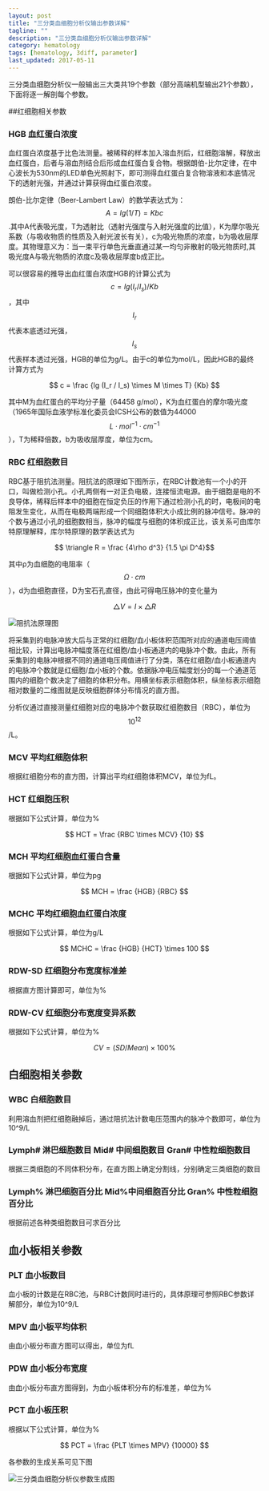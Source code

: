 ```yaml
---
layout: post
title: "三分类血细胞分析仪输出参数详解"
tagline: ""
description: "三分类血细胞分析仪输出参数详解"
category: hematology
tags: [hematology, 3diff, parameter]
last_updated: 2017-05-11
---
```


三分类血细胞分析仪一般输出三大类共19个参数（部分高端机型输出21个参数），下面将逐一解剖每个参数。

##红细胞相关参数

### HGB 血红蛋白浓度 

血红蛋白浓度基于比色法测量。被稀释的样本加入溶血剂后，红细胞溶解，释放出血红蛋白，后者与溶血剂结合后形成血红蛋白复合物。根据朗伯-比尔定律，在中心波长为530nm的LED单色光照射下，即可测得血红蛋白复合物溶液和本底情况下的透射光强，并通过计算获得血红蛋白浓度。

朗伯-比尔定律（Beer-Lambert Law）的数学表达式为：$$ A = lg (1/T) = Kbc $$.其中A代表吸光度，T为透射比（透射光强度与入射光强度的比值），K为摩尔吸光系数（与吸收物质的性质及入射光波长有关），c为吸光物质的浓度，b为吸收层厚度。其物理意义为：当一束平行单色光垂直通过某一均匀非散射的吸光物质时,其吸光度A与吸光物质的浓度c及吸收层厚度b成正比。

可以很容易的推导出血红蛋白浓度HGB的计算公式为$$ c = lg (I_r / I_s) / Kb $$，其中$$ I_r $$代表本底透过光强，$$ I_s $$代表样本透过光强，HGB的单位为g/L。由于c的单位为mol/L，因此HGB的最终计算方式为

$$ c = \frac {lg (I_r / I_s) \times M \times T} {Kb} $$

其中M为血红蛋白的平均分子量（64458 g/mol），K为血红蛋白的摩尔吸光度（1965年国际血液学标准化委员会ICSH公布的数值为44000 $$ L \cdot mol^{-1} \cdot cm^{-1} $$），T为稀释倍数，b为吸收层厚度，单位为cm。

### RBC 红细胞数目

RBC基于阻抗法测量。阻抗法的原理如下图所示，在RBC计数池有一个小的开口，叫做检测小孔。小孔两侧有一对正负电极，连接恒流电源。由于细胞是电的不良导体，稀释后样本中的细胞在恒定负压的作用下通过检测小孔的时，电极间的电阻发生变化，从而在电极两端形成一个同细胞体积大小成比例的脉冲信号。脉冲的个数与通过小孔的细胞数相当，脉冲的幅度与细胞的体积成正比，该关系可由库尔特原理解释，库尔特原理的数学表达式为

$$ \triangle R = \frac {4\rho d^3} {1.5 \pi D^4}$$

其中ρ为血细胞的电阻率（$$ \Omega \cdot cm $$），d为血细胞直径，D为宝石孔直径，由此可得电压脉冲的变化量为

$$ \triangle V = I \times \triangle R$$

![阻抗法原理图]({{site.url}}/assets/images/20170511-1.png)

将采集到的电脉冲放大后与正常的红细胞/血小板体积范围所对应的通道电压阈值相比较，计算出电脉冲幅度落在红细胞/血小板通道内的电脉冲个数。由此，所有采集到的电脉冲根据不同的通道电压阈值进行了分类，落在红细胞/血小板通道内的电脉冲个数就是红细胞/血小板的个数。依据脉冲电压幅度划分的每一个通道范围内的细胞个数决定了细胞的体积分布。用横坐标表示细胞体积，纵坐标表示细胞相对数量的二维图就是反映细胞群体分布情况的直方图。

分析仪通过直接测量红细胞对应的电脉冲个数获取红细胞数目（RBC），单位为$$ 10^{12} $$/L。

### MCV 平均红细胞体积 

根据红细胞分布的直方图，计算出平均红细胞体积MCV，单位为fL。

### HCT 红细胞压积 

根据如下公式计算，单位为%

$$ HCT = \frac {RBC \times MCV} {10} $$

### MCH 平均红细胞血红蛋白含量

根据如下公式计算，单位为pg

$$ MCH = \frac {HGB} {RBC} $$

### MCHC 平均红细胞血红蛋白浓度

根据如下公式计算，单位为g/L

$$ MCHC = \frac {HGB} {HCT} \times 100 $$

### RDW-SD 红细胞分布宽度标准差

根据直方图计算即可，单位为%

### RDW-CV 红细胞分布宽度变异系数

根据如下公式计算，单位为%

$$ CV = (SD/Mean) \times 100\% $$

## 白细胞相关参数

### WBC 白细胞数目

利用溶血剂把红细胞融掉后，通过阻抗法计数电压范围内的脉冲个数即可，单位为10^9/L

### Lymph\# 淋巴细胞数目 Mid\# 中间细胞数目 Gran\# 中性粒细胞数目

根据三类细胞的不同体积分布，在直方图上确定分割线，分别确定三类细胞的数目

### Lymph% 淋巴细胞百分比 Mid%中间细胞百分比 Gran% 中性粒细胞百分比

根据前述各种类细胞数目可求百分比

## 血小板相关参数

### PLT 血小板数目

血小板的计数是在RBC池，与RBC计数同时进行的，具体原理可参照RBC参数详解部分，单位为10^9/L

### MPV 血小板平均体积

由血小板分布直方图可以得出，单位为fL

### PDW 血小板分布宽度

由血小板分布直方图得到，为血小板体积分布的标准差，单位为%

### PCT 血小板压积

根据以下公式计算，单位为%

$$ PCT = \frac {PLT \times MPV} {10000} $$

各参数的生成关系可见下图

![三分类血细胞分析仪参数生成图]({{site.url}}/assets/images/20170511-2.png)







